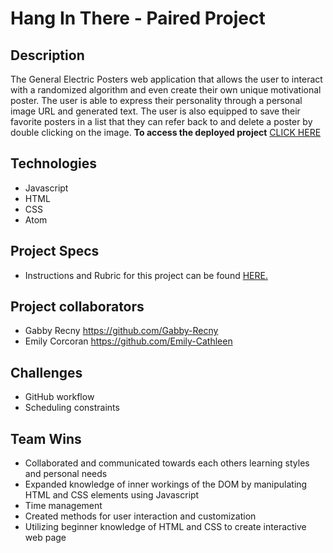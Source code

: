 # Hang In There - Paired Project

## Description

The General Electric Posters web application that allows the user to interact with a randomized algorithm and even create their own unique motivational poster. The user is able to express their personality through a personal image URL and generated text. The user is also equipped to save their favorite posters in a list that they can refer back to and delete a poster by double clicking on the image.
**To access the deployed project** [CLICK HERE](file:///Users/emilycorcoran/general-electric-posters/index.html)


## Technologies
- Javascript
- HTML
- CSS
- Atom

## Project Specs

- Instructions and Rubric for this project can be found [HERE.](https://frontend.turing.edu/projects/module-1/hang-in-there.html)

## Project collaborators
- Gabby Recny https://github.com/Gabby-Recny
- Emily Corcoran https://github.com/Emily-Cathleen

## Challenges
- GitHub workflow
- Scheduling constraints

## Team Wins

- Collaborated and communicated towards each others learning styles and personal needs
- Expanded knowledge of inner workings of the DOM by manipulating HTML and CSS elements using Javascript
- Time management
- Created methods for user interaction and customization
- Utilizing beginner knowledge of HTML and CSS to create interactive web page

